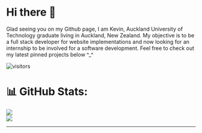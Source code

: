 # Hi there 👋

Glad seeing you on my Github page, I am Kevin, Auckland University of Technology graduate living in Auckland, New Zealand. My objective is to be a full stack developer for website implementations and now looking for an internship to be involved for a software development.
Feel free to check out my latest pinned projects below ^_^

![visitors](https://visitor-badge.laobi.icu/badge?page_id=page.id)

# 📊 GitHub Stats:
![](https://github-readme-streak-stats.herokuapp.com/?user=kevinandris&theme=radical&hide_border=false)<br/>
![](https://github-readme-stats.vercel.app/api/top-langs/?username=kevinandris&theme=radical&hide_border=false&include_all_commits=false&count_private=false&layout=compact)

---

